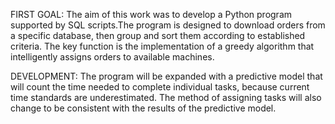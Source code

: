 FIRST GOAL:
The aim of this work was to develop a Python program supported by SQL scripts.The program is designed to download
orders from a specific database, then group and sort them according to established criteria. The key function is 
the implementation of a greedy algorithm that intelligently assigns orders to available machines.

DEVELOPMENT:
The program will be expanded with a predictive model that will count the time needed to complete individual tasks,
because current time standards are underestimated. The method of assigning tasks will also change to be consistent 
with the results of the predictive model.
